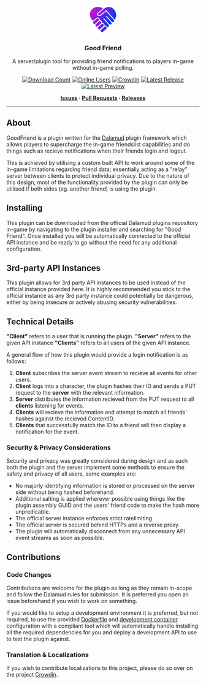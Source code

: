 <!-- Repository Header Begin -->
<div align="center">

<img src="./.assets/icon.png" alt="Goodfriend Logo" width="15%">
  
### Good Friend
A server/plugin tool for providing friend notifications to players in-game without in-game polling.

[![Download Count](https://img.shields.io/endpoint?url=https://vz32sgcoal.execute-api.us-east-1.amazonaws.com/GoodFriend&label=Plugin%20Downloads)](https://github.com/BitsOfAByte/GoodFriend)
[![Online Users](https://img.shields.io/badge/dynamic/json?url=https://aether.bitsofabyte.dev/v3/clients&label=API%20Online%20Users&query=clients&colour=green)](https://github.com/BitsOfAByte/GoodFriend)
[![Crowdin](https://badges.crowdin.net/goodfriend/localized.svg)](https://crowdin.com/project/goodfriend)
[![Latest Release](https://img.shields.io/github/v/release/BitsOfAByte/GoodFriend?color=blue&label=Release)](https://github.com/BitsOfAByte/GoodFriend/releases/latest)
[![Latest Preview](https://img.shields.io/github/v/release/BitsOfAByte/GoodFriend?color=orange&include_prereleases&label=Testing)](https://github.com/BitsOfAByte/GoodFriend/releases/latest)

**[Issues](https://github.com/BitsOfAByte/GoodFriend/issues) · [Pull Requests](https://github.com/BitsOfAByte/GoodFriend/pulls) · [Releases](https://github.com/BitsOfAByte/GoodFriend/releases/latest)**

</div>

---

<!-- Repository Header End -->

## About

GoodFriend is a plugin written for the [Dalamud](https://github.com/goatcorp/Dalamud) plugin framework which allows players to supercharge the in-game friendslist capabilities and do things such as recieve notifications when their friends login and logout.

This is achieved by utilising a custom built API to work around some of the in-game limitations regarding friend data; essentially acting as a "relay" server between clients to protect individual privacy. Due to the nature of this design, most of the functionality provided by the plugin can only be utilised if both sides (eg. another friend) is using the plugin.

## Installing

This plugin can be downloaded from the official Dalamud plugins repository in-game by navigating to the plugin installer and searching for "Good Friend". Once installed you will be automatically connected to the official API instance and be ready to go without the need for any additional configuration.

## 3rd-party API Instances

This plugin allows for 3rd party API instances to be used instead of the official instance provided here. It is highly recommended you stick to the official instance as any 3rd party instance could potentially be dangerous, either by being insecure or actively abusing security vulnerabilities. 

## Technical Details
**"Client"** refers to a user that is running the plugin.
**"Server"** refers to the given API instance
**"Clients"** refers to all users of the given API instance.

A general flow of how this plugin would provide a login notification is as follows:
1. **Client** subscribes the server event stream to recieve all events for other users.
2. **Client** logs into a character, the plugin hashes their ID and sends a PUT request to the **server** with the relevant information.
3. **Server** distributes the information recieved from the PUT request to all **clients** listening for events.
4. **Clients** will recieve the information and attempt to match all friends' hashes against the recieved ContentID.
5. **Clients** that successfully match the ID to a friend will then display a notification for the event.

### Security & Privacy Considerations

Security and privacy was greatly considered during design and as such both the plugin and the server implement some methods to ensure the safety and privacy of all users, some examples are:

- No majorly identifying information is stored or processed on the server side without being hashed beforehand.
- Additional salting is applied wherever possible using things like the plugin assembly GUID and the users' friend code to make the hash more unpredicable.
- The official server instance enforces strict ratelimiting.
- The official server is secured behind HTTPs and a reverse proxy.
- The plugin will automatically disconnect from any unnecessary API event streams as soon as possible.

## Contributions

### Code Changes
Contributions are welcome for the plugin as long as they remain in-scope and follow the Dalamud rules for submission. It is preferred you open an issue beforehand if you wish to work on something.

If you would like to setup a development environment it is preferred, but not required, to use the provided [Dockerfile](/.devcontainer/Dockerfile) and [development container](/.devcontainer/devcontainer.json) configuration with a compliant tool which will automatically handle installing all the required dependencies for you and deploy a development API to use to test the plugin against.

### Translation & Localizations
If you wish to contribute localizations to this project, please do so over on the project [Crowdin](https://crwd.in/goodfriend).
